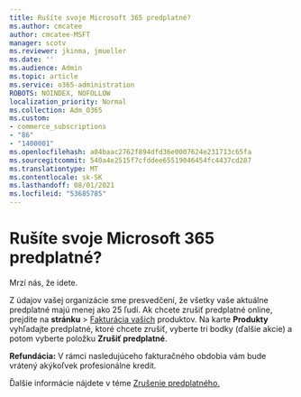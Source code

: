 ```yaml
---
title: Rušíte svoje Microsoft 365 predplatné?
ms.author: cmcatee
author: cmcatee-MSFT
manager: scotv
ms.reviewer: jkinma, jmueller
ms.date: ''
ms.audience: Admin
ms.topic: article
ms.service: o365-administration
ROBOTS: NOINDEX, NOFOLLOW
localization_priority: Normal
ms.collection: Adm_O365
ms.custom:
- commerce_subscriptions
- "86"
- "1400001"
ms.openlocfilehash: a84baac2762f894dfd36e0007624e231713c65fa
ms.sourcegitcommit: 540a4e2515f7cfddee65519046454fc4437cd287
ms.translationtype: MT
ms.contentlocale: sk-SK
ms.lasthandoff: 08/01/2021
ms.locfileid: "53685785"
---
```

# <a name="canceling-your-microsoft-365-subscription"></a>Rušíte svoje Microsoft 365 predplatné?

Mrzí nás, že idete.
  
Z údajov vašej organizácie sme presvedčení, že všetky vaše aktuálne predplatné majú menej ako 25 ľudí. Ak chcete zrušiť predplatné online, prejdite na **stránku** \> [Fakturácia vašich](https://go.microsoft.com/fwlink/p/?linkid=842054) produktov. Na karte **Produkty** vyhľadajte predplatné, ktoré chcete zrušiť, vyberte tri bodky (ďalšie akcie) a potom vyberte položku **Zrušiť predplatné**.
  
**Refundácia:** V rámci nasledujúceho fakturačného obdobia vám bude vrátený akýkoľvek profesionálne kredit.

Ďalšie informácie nájdete v téme [Zrušenie predplatného.](/microsoft-365/commerce/subscriptions/cancel-your-subscription)